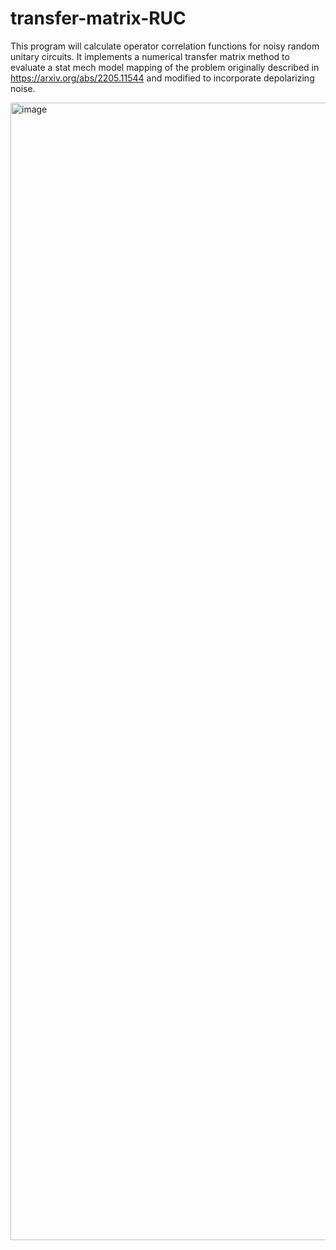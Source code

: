 # transfer-matrix-RUC
 
This program will calculate operator correlation functions for noisy random unitary circuits. It implements a numerical transfer matrix method to evaluate a stat mech model mapping of the problem originally described in https://arxiv.org/abs/2205.11544 and modified to incorporate depolarizing noise.

<img width="1820" alt="image" src="https://github.com/user-attachments/assets/32b4858e-f6a5-496e-8c35-4b812f91f19e" />
